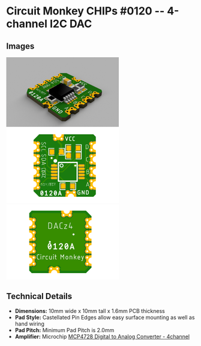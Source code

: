 # Circuit Monkey CHIPs &#35;0120 -- 4-channel I2C DAC

## Images
 <img src="Documents/assets/0120A-DACz4-3D.png" alt="3D Rendering" width="300" /><img src="Documents/assets/0120A-DACz4-preview-top.png" alt="Top View" width="300" /> <img src="Documents/assets/0120A-DACz4-preview-bottom.png" alt="Bottom View" width="300" />

## Technical Details
* **Dimensions:** 10mm wide x 10mm tall  x 1.6mm PCB thickness
* **Pad Style:** Castellated Pin Edges allow easy surface mounting as well as hand wiring
* **Pad Pitch:** Minimum Pad Pitch is 2.0mm
* **Amplifier:** Microchip [MCP4728 Digital to Analog Converter - 4channel](Documents/3rd-party/mcp4728.pdf)
